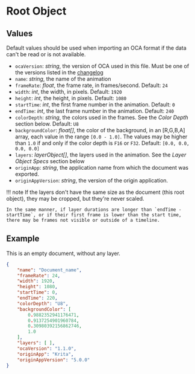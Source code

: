 # Root Object

## Values

Default values should be used when importing an OCA format if the data can't be read or is not available.

- `ocaVersion`: *string*, the version of OCA used in this file. Must be one of the versions listed in the [changelog](../changelog.md)
- `name`: *string*, the name of the animation
- `frameRate`: *float*, the frame rate, in frames/second. Default: `24`
- `width`: *int*, the width, in pixels. Default: `1920`
- `height`: *int*, the height, in pixels. Default: `1080`
- `startTime`: *int*, the first frame number in the animation. Default: `0`
- `endTime`: *int*, the last frame number in the animation. Default: `240`
- `colorDepth`: *string*, the colors used in the frames. See the *Color Depth* section below. Default: `U8`
- `backgroundColor`: *float[]*, the color of the background, in an [R,G,B,A] array, each value in the range `[0.0 - 1.0]`. The values may be higher than `1.0` if and only if the color depth is `F16` or `F32`. Default: `[0.0, 0.0, 0.0, 0.0]`
- `layers`: *layerObject[]*, the layers used in the animation. See the *Layer Object Specs* section below
- `originApp`: *string*, the application name from which the document was exported.
- `originAppVersion`: *string*, the version of the origin application.

!!! note
    If the layers don't have the same size as the document (this root object), they may be cropped, but they're never scaled.

    In the same manner, if layer durations are longer than `endTime - startTime`, or if their first frame is lower than the start time, there may be frames not visible or outside of a timeline.

## Example

This is an empty document, without any layer.

```json
{
    "name": "Document_name",
    "frameRate": 24,
    "width": 1920,
    "height": 1080,
    "startTime": 0,
    "endTime": 220,
    "colorDepth": "U8",
    "backgroundColor": [
        0.9882352941176471,
        0.9137254901960784,
        0.30980392156862746,
        1.0
    ],
    "layers": [ ],
    "ocaVersion": "1.1.0",
    "originApp": "Krita",
    "originAppVersion": "5.0.0"
}
```